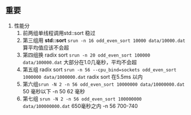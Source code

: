 ## 重要
1. 性能分
   1. 前两组单线程调用std::sort 稳过
   2. 第三组用 **std::sort** `srun -n 16 odd_even_sort 10000 data/10000.dat` 算平均值应该不会超
   3. 第四组换 radix sort `srun -n 20 odd_even_sort 100000 data/100000.dat` 大部分在1.0几毫秒，平均不会超
   4. 第五组 radix sort `srun -n 56 --cpu_bind=sockets odd_even_sort 1000000 data/1000000.dat` radix sort 在5.5ms 以内
   5. 第六组`srun -N 2 -n 56 odd_even_sort 10000000 data/10000000.dat` 50 毫秒以下 -n 50 62 毫秒
   6. 第七组 `srun -N 2 -n 56 odd_even_sort 100000000 data/100000000.dat` 650毫秒之内 -n 56 700-740 